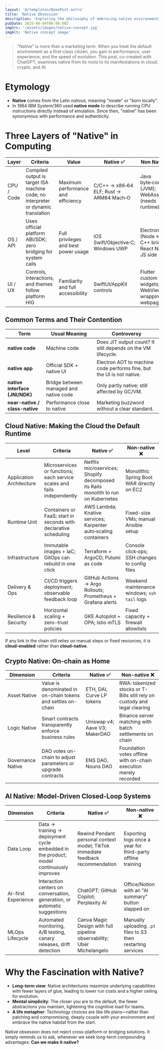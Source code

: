 ```yaml
---
layout: '@/templates/BasePost.astro'
title: 'Native Obsession'
description: 'Exploring the philosophy of embracing native environments from hardware to cloud, crypto and AI.'
pubDate: 2025-06-04T00:00:00Z
imgSrc: '/assets/images/native-concept.jpg'
imgAlt: 'Native concept image'
---
```


> "Native" is more than a marketing term. When you treat the default environment as a first-class citizen, you gain in performance, user experience, and the speed of evolution. This post, co-created with ChatGPT, examines native from its roots to its manifestations in cloud, crypto, and AI.

# Etymology

- **Native** comes from the Latin *nativus*, meaning "innate" or "born locally".
- In 1964 IBM System/360 used **native mode** to describe running CPU instructions directly instead of emulation. Since then, "native" has been synonymous with performance and authenticity.

# Three Layers of "Native" in Computing

| Layer    | Criteria                                                                    | Value                     | Native ✅                                  | Non Native ❌                                    |
|---------|----------------------------------------------------------------------------|---------------------------|--------------------------------------------|--------------------------------------------------|
| CPU / Code | Compiled output is target ISA machine code; no interpreter or dynamic translation | Maximum performance and efficiency | C/C++ → x86‑64 ELF; Rust → ARM64 Mach‑O    | Java byte‑code (JVM); WebAssembly (needs runtime) |
| OS / API | Uses official platform ABI/SDK; zero bridging for system calls | Full privileges and best power usage | iOS Swift/Objective‑C; Windows UWP         | Electron (Node ↔ C++ bridge); React Native JS side |
| UI / UX  | Controls, interactions, and themes follow platform HIG | Familiarity and full accessibility | SwiftUI/AppKit controls                      | Flutter custom widgets; WebView wrapping a webpage |

## Common Terms and Their Contention

| Term                      | Usual Meaning            | Controversy |
|--------------------------|-------------------------|-------------|
| **native code**          | Machine code             | Does JIT output count? It still depends on the VM lifecycle. |
| **native app**           | Official SDK + native UI | Electron AOT to machine code performs fine, but the UI is not native. |
| **native interface (JNI/NDK)** | Bridge between managed and native code | Only partly native; still affected by GC/VM. |
| **near-native / class-native** | Performance close to native | Marketing buzzword without a clear standard. |

## Cloud Native: Making the Cloud the Default Runtime

| Level        | Criteria                                             | Native ✅                                            | Non-native ❌ |
|-------------|------------------------------------------------------|----------------------------------------------------------------|-------------------|
| Application Architecture | Microservices or functions; each service scales and fails independently | Netflix microservices; Shopify decomposed its Rails monolith to run on Kubernetes | Monolithic Spring Boot WAR directly on EC2 |
| Runtime Unit | Containers or FaaS; start in seconds with declarative scheduling | AWS Lambda; Knative services; Karpenter auto‑scaling containers | Fixed-size VMs; manual Ansible setup |
| Infrastructure | Immutable images + IaC; GitOps can rebuild in one click | Terraform + ArgoCD; Pulumi as code | Console click‑ops; SSH changes to config files |
| Delivery & Ops | CI/CD triggers deployment; observable feedback loop | GitHub Actions → Argo Rollouts; Prometheus + Grafana alerts | Weekend maintenance windows; `ssh tail` logs |
| Resilience & Security | Horizontal scaling + zero-trust policies | GKE Autopilot + OPA; Istio mTLS | Fixed capacity + firewall allowlists |

If any link in the chain still relies on manual steps or fixed resources, it is **cloud-enabled** rather than **cloud-native**.

## Crypto Native: On-chain as Home

| Dimension    | Criteria                                             | Native ✅                                           | Non-native ❌ |
|--------------|------------------------------------------------------|-----------------------------------------------------------|-------------------|
| Asset Native | Value is denominated in on-chain tokens and settles on-chain | ETH, DAI, Curve LP tokens | RWA: tokenized stocks or T-Bills still rely on custody and legal clearing |
| Logic Native | Smart contracts transparently enforce business rules | Uniswap v4; Aave V3; MakerDAO | Binance server matching with batch settlements on chain |
| Governance Native | DAO votes on-chain to adjust parameters or upgrade contracts | ENS DAO, Nouns DAO | Foundation votes offline with on-chain execution merely recorded |


## AI Native: Model-Driven Closed-Loop Systems

| Dimension      | Criteria                                                       | Native ✅                                           | Non-native ❌ |
|---------------|---------------------------------------------------------------|-----------------------------------------------------------|-------------------|
| Data Loop     | Data → training → deployment cycle embedded in the product; model continuously improves | Rewind Pendant personal context model; TikTok immediate feedback recommendation | Exporting logs once a year for third-party offline training |
| AI-first Experience | Interaction centers on conversation, generation, or automatic suggestions | ChatGPT; GitHub Copilot; Perplexity AI | Office/Notion with an "AI summary" button slapped on |
| MLOps Lifecycle | Automated monitoring, A/B testing, canary releases, drift detection | Canva Magic Design with full pipeline observability; Uber Michelangelo | Manually uploading `.pt` files to S3 then restarting services |

# Why the Fascination with Native?

- **Long-term view**: Native architectures maximize underlying capabilities with fewer layers of glue, leading to lower run costs and a higher ceiling for evolution.
- **Mental simplicity**: The closer you are to the default, the fewer abstractions you maintain, lightening the cognitive load for teams.
- **A life metaphor**: Technology choices are like life plans—rather than patching and compromising, deeply couple with your environment and embrace the native habitat from the start.

Native obsession does not reject cross-platform or bridging solutions. It simply reminds us to ask, whenever we seek long-term compounding advantages: **Can we make it native?**
